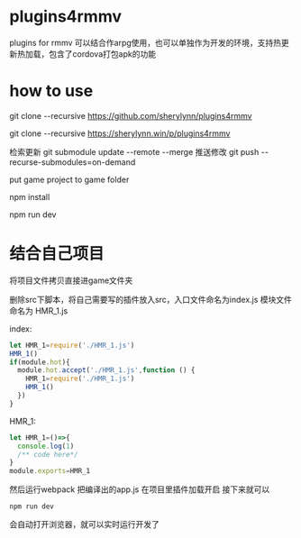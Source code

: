 # plugins4rmmv
plugins for rmmv
可以结合作arpg使用，也可以单独作为开发的环境，支持热更新热加载，包含了cordova打包apk的功能

# how to use
git clone --recursive https://github.com/sherylynn/plugins4rmmv

git clone --recursive https://sherylynn.win/p/plugins4rmmv

检索更新
git submodule update --remote --merge
推送修改
git push --recurse-submodules=on-demand

put game project to game folder

npm install

npm run dev

# 结合自己项目
将项目文件拷贝直接进game文件夹

删除src下脚本，将自己需要写的插件放入src，入口文件命名为index.js 模块文件命名为 HMR_1.js

index:
```JavaScript
let HMR_1=require('./HMR_1.js')
HMR_1()
if(module.hot){
  module.hot.accept('./HMR_1.js',function () {
    HMR_1=require('./HMR_1.js')
    HMR_1()
  })
}
```

HMR_1:
```JavaScript
let HMR_1=()=>{
  console.log(1)
  /** code here*/
}
module.exports=HMR_1
```

然后运行webpack 把编译出的app.js 在项目里插件加载开启
接下来就可以

    npm run dev
会自动打开浏览器，就可以实时运行开发了
